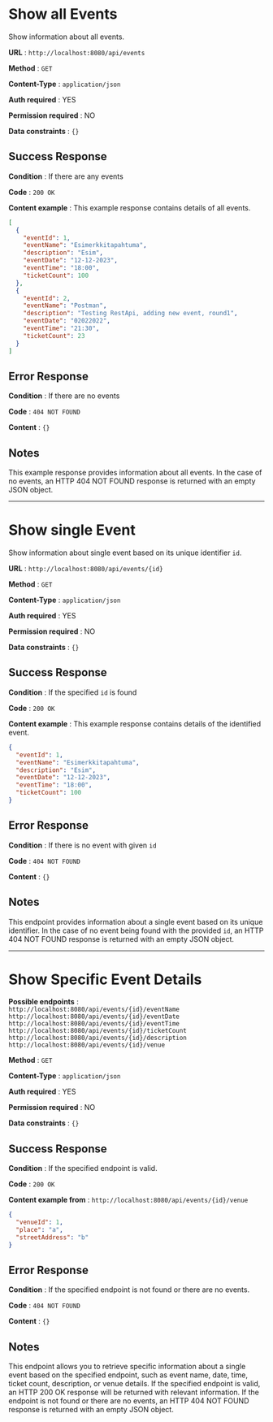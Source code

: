 # Show all Events

Show information about all events.

**URL** : `http://localhost:8080/api/events`

**Method** : `GET`

**Content-Type** : `application/json`

**Auth required** : YES

**Permission required** : NO

**Data constraints** : `{}`

## Success Response

**Condition** : If there are any events

**Code** : `200 OK`

**Content example** : This example response contains details of all events.

```json
[
  {
    "eventId": 1,
    "eventName": "Esimerkkitapahtuma",
    "description": "Esim",
    "eventDate": "12-12-2023",
    "eventTime": "18:00",
    "ticketCount": 100
  },
  {
    "eventId": 2,
    "eventName": "Postman",
    "description": "Testing RestApi, adding new event, round1",
    "eventDate": "02022022",
    "eventTime": "21:30",
    "ticketCount": 23
  }
]
```

## Error Response

**Condition** : If there are no events

**Code** : `404 NOT FOUND`

**Content** : `{}`

## Notes

This example response provides information about all events. In the case of no events, an HTTP 404 NOT FOUND response is returned with an empty JSON object.

---

# Show single Event

Show information about single event based on its unique identifier `id`.

**URL** : `http://localhost:8080/api/events/{id}`

**Method** : `GET`

**Content-Type** : `application/json`

**Auth required** : YES

**Permission required** : NO

**Data constraints** : `{}`

## Success Response

**Condition** : If the specified `id` is found

**Code** : `200 OK`

**Content example** : This example response contains details of the identified event.

```json
{
  "eventId": 1,
  "eventName": "Esimerkkitapahtuma",
  "description": "Esim",
  "eventDate": "12-12-2023",
  "eventTime": "18:00",
  "ticketCount": 100
}
```

## Error Response

**Condition** : If there is no event with given `id`

**Code** : `404 NOT FOUND`

**Content** : `{}`

## Notes

This endpoint provides information about a single event based on its unique identifier. In the case of no event being found with the provided `id`, an HTTP 404 NOT FOUND response is returned with an empty JSON object.

---

# Show Specific Event Details

**Possible endpoints** :  
`http://localhost:8080/api/events/{id}/eventName`  
`http://localhost:8080/api/events/{id}/eventDate`  
`http://localhost:8080/api/events/{id}/eventTime`<br>
`http://localhost:8080/api/events/{id}/ticketCount`<br>
`http://localhost:8080/api/events/{id}/description`  
`http://localhost:8080/api/events/{id}/venue`

**Method** : `GET`

**Content-Type** : `application/json`

**Auth required** : YES

**Permission required** : NO

**Data constraints** : `{}`

## Success Response

**Condition** : If the specified endpoint is valid.

**Code** : `200 OK`

**Content example from** : `http://localhost:8080/api/events/{id}/venue`

```json
{
  "venueId": 1,
  "place": "a",
  "streetAddress": "b"
}
```

## Error Response

**Condition** : If the specified endpoint is not found or there are no events.

**Code** : `404 NOT FOUND`

**Content** : `{}`

## Notes

This endpoint allows you to retrieve specific information about a single event based on the specified endpoint, such as event name, date, time, ticket count, description, or venue details. If the specified endpoint is valid, an HTTP 200 OK response will be returned with relevant information. If the endpoint is not found or there are no events, an HTTP 404 NOT FOUND response is returned with an empty JSON object.
